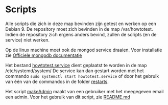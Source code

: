 # Scripts
Alle scripts die zich in deze map bevinden zijn getest en werken op een Debian 9. De repository moet zich bevinden in de map /var/howtotest. Indien de repository zich ergens anders bevind, zullen de scripts (en de service) niet werken.

Op de linux machine moet ook de mongod service draaien. Voor installatie zie [Officiele mongodb documentatie](https://docs.mongodb.com/manual/tutorial/install-mongodb-on-debian/)

Het bestand [howtotest.service](howtotest.service) dient geplaatst te worden in de map /etc/systemd/system/
De service kan dan gestart worden met het commando `sudo systemctl start howtotest.service` of door het gebruik van één van de commandos in de folder [restarts](restarts).

Het script [makeAdmin](mongo/makeAdmin) maakt van een gebruiker met het meegegeven email een admin. Voor het gebruik van dit script, zie [README.md](mongo/README.md)
